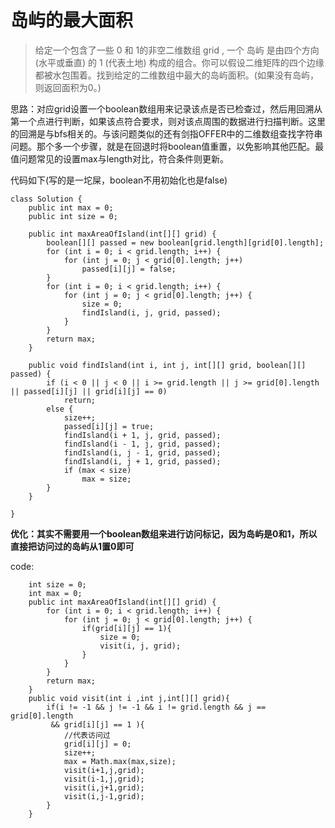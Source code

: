 # 岛屿的最大面积
> 给定一个包含了一些 0 和 1的非空二维数组 grid , 一个 岛屿 是由四个方向 (水平或垂直) 的 1 (代表土地) 构成的组合。你可以假设二维矩阵的四个边缘都被水包围着。找到给定的二维数组中最大的岛屿面积。(如果没有岛屿，则返回面积为0。)

思路：对应grid设置一个boolean数组用来记录该点是否已检查过，然后用回溯从第一个点进行判断，如果该点符合要求，则对该点周围的数据进行扫描判断。这里的回溯是与bfs相关的。与该问题类似的还有剑指OFFER中的二维数组查找字符串问题。那个多一个步骤，就是在回退时将boolean值重置，以免影响其他匹配。最值问题常见的设置max与length对比，符合条件则更新。

代码如下(写的是一坨屎，boolean不用初始化也是false)
````
class Solution {
    public int max = 0;
    public int size = 0;

    public int maxAreaOfIsland(int[][] grid) {
        boolean[][] passed = new boolean[grid.length][grid[0].length];
        for (int i = 0; i < grid.length; i++) {
            for (int j = 0; j < grid[0].length; j++)
                passed[i][j] = false;
        }
        for (int i = 0; i < grid.length; i++) {
            for (int j = 0; j < grid[0].length; j++) {
                size = 0;
                findIsland(i, j, grid, passed);
            }
        }
        return max;
    }

    public void findIsland(int i, int j, int[][] grid, boolean[][] passed) {
        if (i < 0 || j < 0 || i >= grid.length || j >= grid[0].length || passed[i][j] || grid[i][j] == 0)
            return;
        else {
            size++;
            passed[i][j] = true;
            findIsland(i + 1, j, grid, passed);
            findIsland(i - 1, j, grid, passed);
            findIsland(i, j - 1, grid, passed);
            findIsland(i, j + 1, grid, passed);
            if (max < size)
                max = size;
        }
    }

}
````

**优化：其实不需要用一个boolean数组来进行访问标记，因为岛屿是0和1，所以直接把访问过的岛屿从1置0即可**

code:

````
    int size = 0;
    int max = 0;
    public int maxAreaOfIsland(int[][] grid) {
        for (int i = 0; i < grid.length; i++) {
            for (int j = 0; j < grid[0].length; j++) {
                if(grid[i][j] == 1){
                    size = 0;
                    visit(i, j, grid);
                }
            }
        }
        return max;
    }
    public void visit(int i ,int j,int[][] grid){
        if(i != -1 && j != -1 && i != grid.length && j == grid[0].length
         && grid[i][j] == 1 ){
            //代表访问过
            grid[i][j] = 0;
            size++;
            max = Math.max(max,size);
            visit(i+1,j,grid);
            visit(i-1,j,grid);
            visit(i,j+1,grid);
            visit(i,j-1,grid);
        }
    }
````
